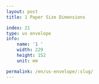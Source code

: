 ```yaml
---
layout: post
title: 1 Paper Size Dimensions

index: 21
type: us envelope
info:
    name: '1 '
    width: 229
    height: 152
    unit: mm

permalink: /en/us-envelope/:slug/
---
```



